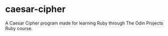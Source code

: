 # caesar-cipher
A Caesar Cipher program made for learning Ruby through The Odin Projects Ruby course.
